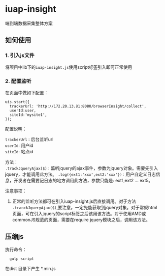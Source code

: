 # iuap-insight

端到端数据采集整体方案

## 如何使用

### 1. 引入js文件

将项目中lib下的`iuap-insight.js`使用script标签引入即可正常使用

### 2. 配置监听

在页面中做如下配置：
```
uis.start({
  trackerUrl: 'http://172.20.13.81:8080/browserInsight/collect',
  userId:user,
  siteId:'mysite1',
});
```

配置说明：

`trackerUrl` : 后台监听url  
`userId`: 用户id  
`siteId`: 站点id

方法：  
`.trackJqueryAjax($)` : 监听jquery的ajax事件，参数为jquery对象。需要先引入jquery，才能调用此方法。
`.log({ext1:'xxx',ext2:'xxx'})` : 用户自定义日志信息，开发者在需要记日志的地方调用此方法，参数只能是: ext1,ext2 ... ext5。


注意事项：

1. 正常的监听方法都可在引入iuap-insight.js后直接调用。对于方法 `.tranckJqueryAjax($)`,要注意，一定先能获取到jquery对象。对于常规html页面，可在引入jquery的script标签之后该用该方法。对于使用AMD或commonJS规范的页面，需要在require jquery模块之后，调用该方法。


## 压缩js

执行命令：
```
  gulp script
```

在dist 目录下产生 *.min.js
